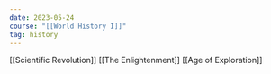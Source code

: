 ```yaml
---
date: 2023-05-24
course: "[[World History I]]"
tag: history
---
```

[[Scientific Revolution]]
[[The Enlightenment]]
[[Age of Exploration]]